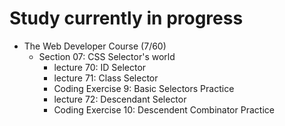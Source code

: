 # Study currently in progress

  - The Web Developer Course (7/60)
    - Section 07: CSS Selector's world
      - lecture 70: ID Selector
      - lecture 71: Class Selector
      - Coding Exercise 9: Basic Selectors Practice
      - lecture 72: Descendant Selector
      - Coding Exercise 10: Descendent Combinator Practice

